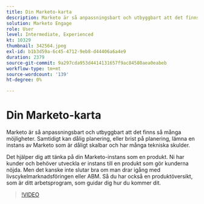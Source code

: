 ```yaml
---
title: Din Marketo-karta
description: Marketo är så anpassningsbart och utbyggbart att det finns så många möjligheter. Samtidigt kan dålig planering, eller brist på planering, lämna dig med ... (Beskrivningarna ska vara mellan 60 och 160 tecken)
solution: Marketo Engage
role: User
level: Intermediate, Experienced
kt: 10329
thumbnail: 342564.jpeg
exl-id: b1b3d59a-6c45-4712-9eb8-d44406a6a4e9
duration: 2379
source-git-commit: 9a297cda953d4414131657f9ac84580aea0eabeb
workflow-type: tm+mt
source-wordcount: '139'
ht-degree: 0%

---
```


# Din Marketo-karta

Marketo är så anpassningsbart och utbyggbart att det finns så många möjligheter. Samtidigt kan dålig planering, eller brist på planering, lämna en instans av Marketo som är dåligt skalbar och har många tekniska skulder.

Det hjälper dig att tänka på din Marketo-instans som en produkt. Ni har kunder och behöver utveckla er instans till en produkt som gör kunderna nöjda. Men det kanske inte slutar bra om man drar igång med livscykelmarknadsföringen eller ABM. Så du har också en produktöversikt, som är ditt arbetsprogram, som guidar dig hur du kommer dit.

>[!VIDEO](https://video.tv.adobe.com/v/342564/?quality=12&learn=on)
